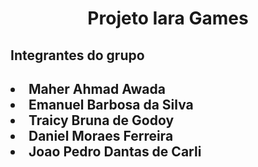 <h1 align="center">Projeto Iara Games</h1>

<h2>Integrantes do grupo<h2>
<li>Maher Ahmad Awada</li>
<li>Emanuel Barbosa da Silva</li>
<li>Traicy Bruna de Godoy</li>
<li>Daniel Moraes Ferreira</li>
<li>Joao Pedro Dantas de Carli</li>

